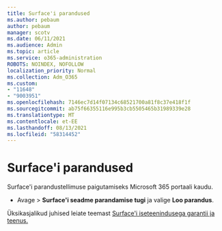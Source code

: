 ```yaml
---
title: Surface'i parandused
ms.author: pebaum
author: pebaum
manager: scotv
ms.date: 06/11/2021
ms.audience: Admin
ms.topic: article
ms.service: o365-administration
ROBOTS: NOINDEX, NOFOLLOW
localization_priority: Normal
ms.collection: Adm_O365
ms.custom:
- "11648"
- "9003951"
ms.openlocfilehash: 7146ec7d14f07134c68521700a81f8c37e418f1f
ms.sourcegitcommit: ab75f66355116e995b3cb5505465b31989339e28
ms.translationtype: MT
ms.contentlocale: et-EE
ms.lasthandoff: 08/13/2021
ms.locfileid: "58314452"
---
```

# <a name="surface-repairs"></a>Surface'i parandused

Surface'i parandustellimuse paigutamiseks Microsoft 365 portaali kaudu.

- Avage   >  **Surface'i seadme parandamise tugi** ja valige **Loo parandus**. 

Üksikasjalikud juhised leiate teemast [Surface'i iseteenindusega garantii ja teenus.](https://docs.microsoft.com/surface/self-serve-warranty-service)